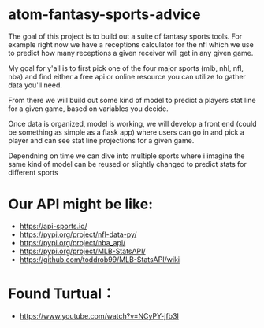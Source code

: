 # atom-fantasy-sports-advice
The goal of this project is to build out a suite of fantasy sports tools. For example right now we have a receptions calculator for the nfl which we use to predict how many receptions a given receiver will get in any given game. 

My goal for y'all is to first pick one of the four major sports (mlb, nhl, nfl, nba) and find either a free api or online resource you can utilize to gather data you'll need. 

From there we will build out some kind of model to predict a players stat line for a given game, based on variables you decide. 

Once data is organized, model is working, we will develop a front end (could be something as simple as a flask app) where users can go in and pick a player and can see stat line projections for a given game.

Dependning on time we can dive into multiple sports where i imagine the same kind of model can be reused or slightly changed to predict stats for different sports

# Our API might be like:
- https://api-sports.io/
- https://pypi.org/project/nfl-data-py/
- https://pypi.org/project/nba_api/
- https://pypi.org/project/MLB-StatsAPI/
- https://github.com/toddrob99/MLB-StatsAPI/wiki


# Found Turtual：
- https://www.youtube.com/watch?v=NCyPY-jfb3I

